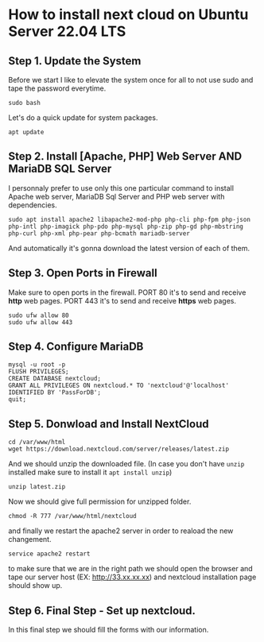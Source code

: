 # How to install next cloud on Ubuntu Server 22.04 LTS
## Step 1. Update the System

Before we start I like to elevate the system once for all to not use sudo and tape the password everytime.
```
sudo bash
```
Let's do a quick update for system packages.
```
apt update
```

## Step 2. Install [Apache, PHP] Web Server AND MariaDB SQL Server
I personnaly prefer to use only this one particular command to install Apache web server, MariaDB Sql Server and PHP web server with dependencies.
```
sudo apt install apache2 libapache2-mod-php php-cli php-fpm php-json php-intl php-imagick php-pdo php-mysql php-zip php-gd php-mbstring php-curl php-xml php-pear php-bcmath mariadb-server
```
And automatically it's gonna download the latest version of each of them.

## Step 3. Open Ports in Firewall
Make sure to open ports in the firewall.
PORT 80 it's to send and receive **http** web pages.
PORT 443 it's to send and receive **https** web pages.

```
sudo ufw allow 80
sudo ufw allow 443
```
## Step 4. Configure MariaDB
```
mysql -u root -p
FLUSH PRIVILEGES;
CREATE DATABASE nextcloud;
GRANT ALL PRIVILEGES ON nextcloud.* TO 'nextcloud'@'localhost' IDENTIFIED BY 'PassForDB';
quit;
```
## Step 5. Donwload and Install NextCloud

```
cd /var/www/html
wget https://download.nextcloud.com/server/releases/latest.zip

```

And we should unzip the downloaded file. (In case you don't have ```unzip``` installed make sure to install it ```apt install unzip```)

```
unzip latest.zip
```

Now we should give full permission for unzipped folder.
```
chmod -R 777 /var/www/html/nextcloud

```
and finally we restart the apache2 server in order to reaload the new changement.
```
service apache2 restart
```
to make sure that we are in the right path we should open the browser and tape our server host (EX: http://33.xx.xx.xx) and nextcloud installation page should show up.

## Step 6. Final Step - Set up nextcloud.

In this final step we should fill the forms with our information.


